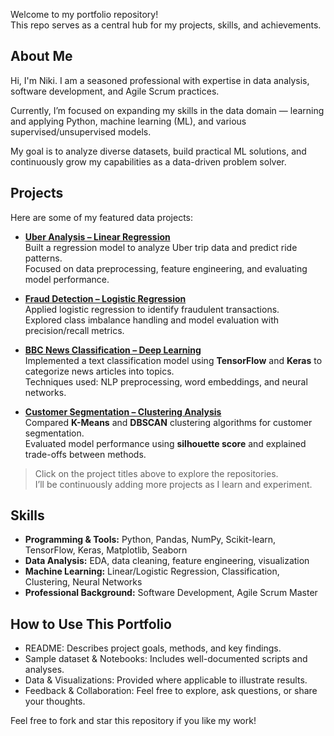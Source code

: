 
Welcome to my portfolio repository!  
This repo serves as a central hub for my projects, skills, and achievements.


## About Me

Hi, I'm Niki. I am a seasoned professional with expertise in data analysis, software development, and Agile Scrum practices.  

Currently, I’m focused on expanding my skills in the data domain — learning and applying Python, machine learning (ML), and various supervised/unsupervised models.  

My goal is to analyze diverse datasets, build practical ML solutions, and continuously grow my capabilities as a data-driven problem solver.

## Projects

Here are some of my featured data projects:

- [**Uber Analysis – Linear Regression**](https://github.com/nk-datahub/Data-Analysis-and-ML/tree/main/P1)  
  Built a regression model to analyze Uber trip data and predict ride patterns.  
  Focused on data preprocessing, feature engineering, and evaluating model performance.

- [**Fraud Detection – Logistic Regression**](https://github.com/nk-datahub/Data-Analysis-and-ML/tree/main/P2)  
  Applied logistic regression to identify fraudulent transactions.  
  Explored class imbalance handling and model evaluation with precision/recall metrics.

- [**BBC News Classification – Deep Learning**](https://github.com/nk-datahub/Data-Analysis-and-ML/tree/main/P3)  
  Implemented a text classification model using **TensorFlow** and **Keras** to categorize news articles into topics.  
  Techniques used: NLP preprocessing, word embeddings, and neural networks.

- [**Customer Segmentation – Clustering Analysis**](https://github.com/nk-datahub/Data-Analysis-and-ML/tree/main/P5)  
  Compared **K-Means** and **DBSCAN** clustering algorithms for customer segmentation.  
  Evaluated model performance using **silhouette score** and explained trade-offs between methods.

> Click on the project titles above to explore the repositories.  
> I’ll be continuously adding more projects as I learn and experiment.

## Skills

- **Programming & Tools:** Python, Pandas, NumPy, Scikit-learn, TensorFlow, Keras, Matplotlib, Seaborn  
- **Data Analysis:** EDA, data cleaning, feature engineering, visualization  
- **Machine Learning:** Linear/Logistic Regression, Classification, Clustering, Neural Networks  
- **Professional Background:** Software Development, Agile Scrum Master  

## How to Use This Portfolio

- README: Describes project goals, methods, and key findings.
- Sample dataset & Notebooks: Includes well-documented scripts and analyses.
- Data & Visualizations: Provided where applicable to illustrate results.
- Feedback & Collaboration: Feel free to explore, ask questions, or share your thoughts.

Feel free to fork and star this repository if you like my work!
